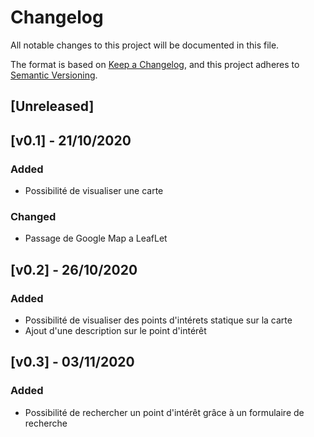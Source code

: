 # Changelog

All notable changes to this project will be documented in this file.

The format is based on [Keep a Changelog](https://keepachangelog.com/en/1.0.0/),
and this project adheres to [Semantic Versioning](https://semver.org/spec/v2.0.0.html).

## [Unreleased]

## [v0.1] - 21/10/2020

### Added
- Possibilité de visualiser une carte 

### Changed
- Passage de Google Map a LeafLet

## [v0.2] - 26/10/2020

### Added
- Possibilité de visualiser des points d'intérets statique sur la carte
- Ajout d'une description sur le point d'intérêt

## [v0.3] - 03/11/2020

### Added
- Possibilité de rechercher un point d'intérêt grâce à un formulaire de recherche




